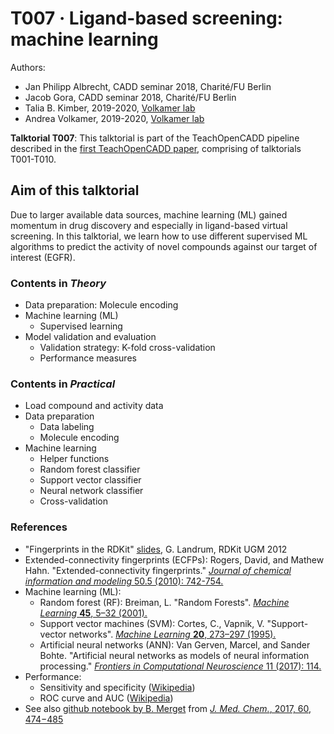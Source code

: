 # T007 · Ligand-based screening: machine learning

Authors:

* Jan Philipp Albrecht, CADD seminar 2018, Charité/FU Berlin
* Jacob Gora, CADD seminar 2018, Charité/FU Berlin
* Talia B. Kimber, 2019-2020, [Volkamer lab](https://volkamerlab.org)
* Andrea Volkamer, 2019-2020, [Volkamer lab](https://volkamerlab.org)


__Talktorial T007__: This talktorial is part of the TeachOpenCADD pipeline described in the [first TeachOpenCADD paper](https://jcheminf.biomedcentral.com/articles/10.1186/s13321-019-0351-x), comprising of talktorials T001-T010.


## Aim of this talktorial

Due to larger available data sources, machine learning (ML) gained momentum in drug discovery and especially in ligand-based virtual screening. In this talktorial, we learn how to use different supervised ML algorithms to predict the activity of novel compounds against our target of interest (EGFR).


### Contents in _Theory_

* Data preparation: Molecule encoding
* Machine learning (ML)
    * Supervised learning
* Model validation and evaluation
    * Validation strategy: K-fold cross-validation
    *  Performance measures


### Contents in _Practical_

* Load compound and activity data
* Data preparation
    * Data labeling
    * Molecule encoding
* Machine learning
    * Helper functions
    * Random forest classifier
    * Support vector classifier
    * Neural network classifier
    * Cross-validation


### References

* "Fingerprints in the RDKit" [slides](https://www.rdkit.org/UGM/2012/Landrum_RDKit_UGM.Fingerprints.Final.pptx.pdf), G. Landrum, RDKit UGM 2012
* Extended-connectivity fingerprints (ECFPs): Rogers, David, and Mathew Hahn. "Extended-connectivity fingerprints." [_Journal of chemical information and modeling_ 50.5 (2010): 742-754.](https://doi.org/10.1021/ci100050t)
* Machine learning (ML):
    * Random forest (RF): Breiman, L. "Random Forests". [_Machine Learning_ **45**, 5–32 (2001).](https://doi.org/10.1023/A:1010933404324)
    * Support vector machines (SVM): Cortes, C., Vapnik, V. "Support-vector networks". [_Machine Learning_ **20**, 273–297 (1995).](https://doi.org/10.1007/BF00994018)
    * Artificial neural networks (ANN): Van Gerven, Marcel, and Sander Bohte. "Artificial neural networks as models of neural information processing." [_Frontiers in Computational Neuroscience_ 11 (2017): 114.](https://doi.org/10.3389/fncom.2017.00114)
* Performance: 
    * Sensitivity and specificity ([Wikipedia](https://en.wikipedia.org/wiki/Sensitivity_and_specificity))
    * ROC curve and AUC ([Wikipedia](https://en.wikipedia.org/wiki/Receiver_operating_characteristic#Area_under_the_curve))
* See also [github notebook by B. Merget](https://github.com/Team-SKI/Publications/tree/master/Profiling_prediction_of_kinase_inhibitors) from [*J. Med. Chem.*, 2017, 60, 474−485](https://pubs.acs.org/doi/10.1021/acs.jmedchem.6b01611) 
